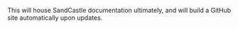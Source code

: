 This will house SandCastle documentation ultimately, and will build a GitHub site automatically upon updates.